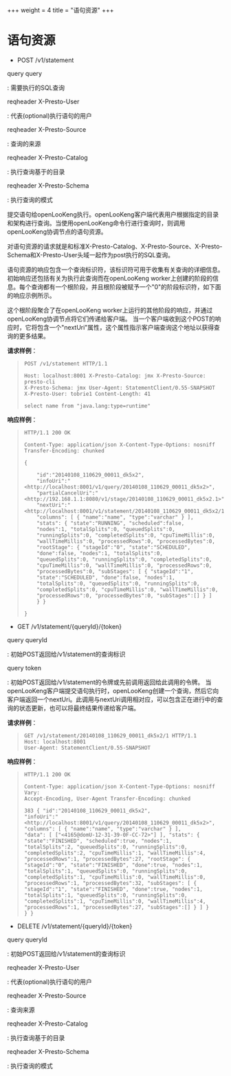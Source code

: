 +++
weight = 4
title = "语句资源"
+++

语句资源
==================

- POST /v1/statement

query query

:   需要执行的SQL查询

reqheader X-Presto-User


:   代表(optional)执行语句的用户

reqheader X-Presto-Source

:   查询的来源

reqheader X-Presto-Catalog

:   执行查询基于的目录

reqheader X-Presto-Schema

:   执行查询的模式

提交语句给openLooKeng执行。openLooKeng客户端代表用户根据指定的目录和架构进行查询。当使用openLooKeng命令行进行查询时，则调用openLooKeng协调节点的语句资源。

对语句资源的请求就是和标准X-Presto-Catalog、X-Presto-Source、X-Presto-Schema和X-Presto-User头域一起作为post执行的SQL查询。

语句资源的响应包含一个查询标识符，该标识符可用于收集有关查询的详细信息。初始响应还包括有关为执行此查询而在openLooKeng worker上创建的阶段的信息。每个查询都有一个根阶段，并且根阶段被赋予一个\"0\"的阶段标识符，如下面的响应示例所示。

这个根阶段聚合了在openLooKeng worker上运行的其他阶段的响应，并通过openLooKeng协调节点将它们传递给客户端。
当一个客户端收到这个POST的响应时，它将包含一个\"nextUri\"属性，这个属性指示客户端查询这个地址以获得查询的更多结果。

**请求样例**：

> ``` http
> POST /v1/statement HTTP/1.1
>
> Host: localhost:8001 X-Presto-Catalog: jmx X-Presto-Source: presto-cli
> X-Presto-Schema: jmx User-Agent: StatementClient/0.55-SNAPSHOT
> X-Presto-User: tobrie1 Content-Length: 41
>
> select name from "java.lang:type=runtime"
> ```

**响应样例**：

> ``` http
> HTTP/1.1 200 OK
>
> Content-Type: application/json X-Content-Type-Options: nosniff
> Transfer-Encoding: chunked
>
> {
>
>     "id":"20140108_110629_00011_dk5x2",
>     "infoUri":"<http://localhost:8001/v1/query/20140108_110629_00011_dk5x2>",
>     "partialCancelUri":"<http://192.168.1.1:8080/v1/stage/20140108_110629_00011_dk5x2.1>",
>     "nextUri":"<http://localhost:8001/v1/statement/20140108_110629_00011_dk5x2/1>",
>     "columns": [ { "name":"name", "type":"varchar" } ],
>     "stats": { "state":"RUNNING", "scheduled":false,
>     "nodes":1, "totalSplits":0, "queuedSplits":0,
>     "runningSplits":0, "completedSplits":0, "cpuTimeMillis":0,
>     "wallTimeMillis":0, "processedRows":0, "processedBytes":0,
>     "rootStage": { "stageId":"0", "state":"SCHEDULED",
>     "done":false, "nodes":1, "totalSplits":0,
>     "queuedSplits":0, "runningSplits":0, "completedSplits":0,
>     "cpuTimeMillis":0, "wallTimeMillis":0, "processedRows":0,
>     "processedBytes":0, "subStages": [ { "stageId":"1",
>     "state":"SCHEDULED", "done":false, "nodes":1,
>     "totalSplits":0, "queuedSplits":0, "runningSplits":0,
>     "completedSplits":0, "cpuTimeMillis":0, "wallTimeMillis":0,
>     "processedRows":0, "processedBytes":0, "subStages":[] } ]
>     } }
>
> }
> ```
   


- GET /v1/statement/{queryId}/{token}


query queryId

:   初始POST返回给/v1/statement的查询标识

query token

:   初始POST返回给/v1/statement的令牌或先前调用返回给此调用的令牌。
当openLooKeng客户端提交语句执行时，openLooKeng创建一个查询，然后它向客户端返回一个nextUri。此调用与nextUri调用相对应，可以包含正在进行中的查询的状态更新，也可以将最终结果传递给客户端。

**请求样例**：

> ``` http
> GET /v1/statement/20140108_110629_00011_dk5x2/1 HTTP/1.1
> Host: localhost:8001
> User-Agent: StatementClient/0.55-SNAPSHOT
> ```

**响应样例**：

> ``` http
> HTTP/1.1 200 OK
>
> Content-Type: application/json X-Content-Type-Options: nosniff Vary:
> Accept-Encoding, User-Agent Transfer-Encoding: chunked
>
> 383 { "id":"20140108_110629_00011_dk5x2",
> "infoUri":"<http://localhost:8001/v1/query/20140108_110629_00011_dk5x2>",
> "columns": [ { "name":"name", "type":"varchar" } ],
> "data": [ ["<4165@domU-12-31-39-0F-CC-72>"] ], "stats": {
> "state":"FINISHED", "scheduled":true, "nodes":1,
> "totalSplits":2, "queuedSplits":0, "runningSplits":0,
> "completedSplits":2, "cpuTimeMillis":1, "wallTimeMillis":4,
> "processedRows":1, "processedBytes":27, "rootStage": {
> "stageId":"0", "state":"FINISHED", "done":true, "nodes":1,
> "totalSplits":1, "queuedSplits":0, "runningSplits":0,
> "completedSplits":1, "cpuTimeMillis":0, "wallTimeMillis":0,
> "processedRows":1, "processedBytes":32, "subStages": [ {
> "stageId":"1", "state":"FINISHED", "done":true, "nodes":1,
> "totalSplits":1, "queuedSplits":0, "runningSplits":0,
> "completedSplits":1, "cpuTimeMillis":0, "wallTimeMillis":4,
> "processedRows":1, "processedBytes":27, "subStages":[] } ] }
> } }
> ```


- DELETE /v1/statement/{queryId}/{token}

query queryId



:   初始POST返回给/v1/statement的查询标识

reqheader X-Presto-User

:   代表(optional)执行语句的用户

reqheader X-Presto-Source

:   查询来源

reqheader X-Presto-Catalog


:   执行查询基于的目录

reqheader X-Presto-Schema

:   执行查询的模式
